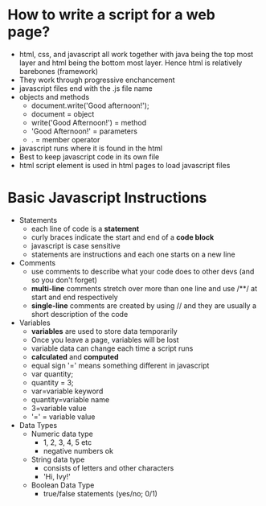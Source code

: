 # How to write a script for a web page?
* html, css, and javascript all work together with java being the top most layer and html being the bottom most layer.  Hence html is relatively barebones (framework)
* They work through progressive enchancement
* javascript files end with the .js file name
* objects and methods
    * document.write('Good afternoon!');
    * document = object
    * write('Good Afternoon!') = method
    * 'Good Afternoon!' = parameters
    * . = member operator
* javascript runs where it is found in the html
* Best to keep javascript code in its own file
* html script element is used in html pages to load javascript files

# Basic Javascript Instructions
* Statements
    * each line of code is a **statement**
    * curly braces indicate the start and end of a **code block**
    * javascript is case sensitive
    * statements are instructions and each one starts on a new line
* Comments
    * use comments to describe what your code does to other devs (and so you don't forget)
    * **multi-line** comments stretch over more than one line and use /**/ at start and end respectively
    * **single-line** comments are created by using // and they are usually a short description of the code
* Variables
    * **variables** are used to store data temporarily
    * Once you leave a page, variables will be lost
    * variable data can change each time a script runs
    * **calculated** and **computed** 
    * equal sign '=' means something different in javascript
    * var quantity;
    * quantity = 3;
    * var=variable keyword
    * quantity=variable name
    * 3=variable value
    * '=' = variable value
* Data Types
    *  Numeric data type
        * 1, 2, 3, 4, 5 etc
        * negative numbers ok
    * String data type
        * consists of letters and other characters
        * 'Hi, Ivy!'
    * Boolean Data Type
        * true/false statements (yes/no; 0/1)
